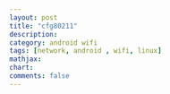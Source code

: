 ```yaml
---
layout: post
title: "cfg80211"
description:
category: android wifi
tags: [network, android , wifi, linux]
mathjax: 
chart:
comments: false
---
```


 


